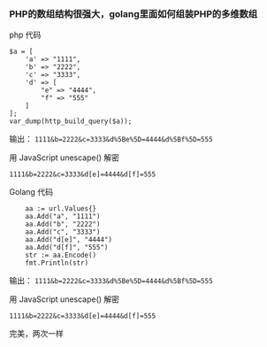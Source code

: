 ### PHP的数组结构很强大，golang里面如何组装PHP的多维数组

php 代码

```
$a = [
    'a' => "1111",
    'b' => "2222",
    'c' => "3333",
    'd' => [
        "e" => "4444",
        "f" => "555"
    ]
];
var_dump(http_build_query($a));
```
输出：
``1111&b=2222&c=3333&d%5Be%5D=4444&d%5Bf%5D=555``

用 JavaScript unescape() 解密

``1111&b=2222&c=3333&d[e]=4444&d[f]=555``


Golang 代码

```
	aa := url.Values{}
	aa.Add("a", "1111")
	aa.Add("b", "2222")
	aa.Add("c", "3333")
	aa.Add("d[e]", "4444")
	aa.Add("d[f]", "555")
	str := aa.Encode()
	fmt.Println(str)
```

输出：
``1111&b=2222&c=3333&d%5Be%5D=4444&d%5Bf%5D=555``

用 JavaScript unescape() 解密

``1111&b=2222&c=3333&d[e]=4444&d[f]=555``



完美，两次一样